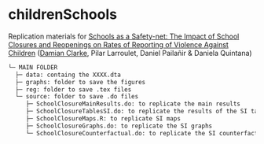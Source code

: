 # childrenSchools
Replication materials for [Schools as a Safety-net: The Impact of School Closures and Reopenings on Rates of Reporting of Violence Against Children](https://arxiv.org/abs/2206.14612) ([Damian Clarke](https://github.com/damiancclarke), Pilar Larroulet, Daniel Pailañir & Daniela Quintana)

```bash
└─ MAIN FOLDER
  ├─ data: containg the XXXX.dta
  ├─ graphs: folder to save the figures
  ├─ reg: folder to save .tex files
  └─ source: folder to save .do files
     ├─ SchoolClosureMainResults.do: to replicate the main results
     ├─ SchoolClosureTablesSI.do: to replicate the results of the SI tables
     ├─ SchoolClosureMaps.R: to replicate SI maps
     ├─ SchoolClosureGraphs.do: to replicate the SI graphs
     └─ SchoolClosureCounterfactual.do: to replicate the SI counterfactuals
```
